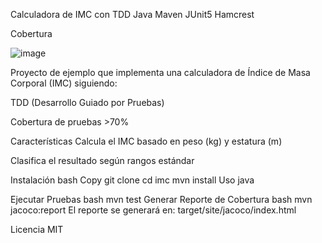 Calculadora de IMC con TDD 
Java
Maven
JUnit5
Hamcrest

Cobertura

![image](https://github.com/user-attachments/assets/3391de35-205e-4ef8-9538-3b3e1c7e7735)




Proyecto de ejemplo que implementa una calculadora de Índice de Masa Corporal (IMC) siguiendo:

TDD (Desarrollo Guiado por Pruebas)

Cobertura de pruebas >70%

Características
Calcula el IMC basado en peso (kg) y estatura (m)

Clasifica el resultado según rangos estándar

Instalación
bash
Copy
git clone 
cd imc
mvn install
Uso
java

Ejecutar Pruebas
bash
mvn test
Generar Reporte de Cobertura
bash
mvn jacoco:report
El reporte se generará en: target/site/jacoco/index.html

Licencia
MIT

